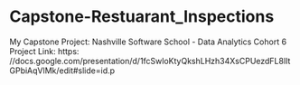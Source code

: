 # Capstone-Restuarant_Inspections
My Capstone Project: Nashville Software School - Data Analytics Cohort 6
Project Link: https:
//docs.google.com/presentation/d/1fcSwloKtyQkshLHzh34XsCPUezdFL8lItGPbiAqVlMk/edit#slide=id.p

